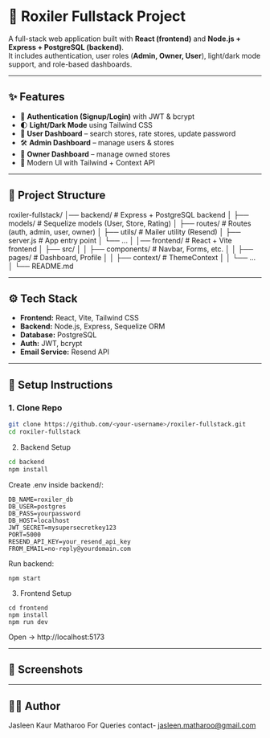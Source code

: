 # 🚀 Roxiler Fullstack Project

A full-stack web application built with **React (frontend)** and **Node.js + Express + PostgreSQL (backend)**.  
It includes authentication, user roles (**Admin, Owner, User**), light/dark mode support, and role-based dashboards.

---

## ✨ Features
- 🔑 **Authentication (Signup/Login)** with JWT & bcrypt  
- 🌓 **Light/Dark Mode** using Tailwind CSS  
- 👤 **User Dashboard** – search stores, rate stores, update password  
- 🛠 **Admin Dashboard** – manage users & stores  
- 🏬 **Owner Dashboard** – manage owned stores   
- 🎨 Modern UI with Tailwind + Context API  

---

## 📂 Project Structure
roxiler-fullstack/
│── backend/ # Express + PostgreSQL backend
│ ├── models/ # Sequelize models (User, Store, Rating)
│ ├── routes/ # Routes (auth, admin, user, owner)
│ ├── utils/ # Mailer utility (Resend)
│ ├── server.js # App entry point
│ └── ...
│
│── frontend/ # React + Vite frontend
│ ├── src/
│ │ ├── components/ # Navbar, Forms, etc.
│ │ ├── pages/ # Dashboard, Profile
│ │ ├── context/ # ThemeContext
│ │ └── ...
│
└── README.md

---

## ⚙️ Tech Stack
- **Frontend:** React, Vite, Tailwind CSS  
- **Backend:** Node.js, Express, Sequelize ORM  
- **Database:** PostgreSQL  
- **Auth:** JWT, bcrypt  
- **Email Service:** Resend API  

---

## 🚀 Setup Instructions

### 1. Clone Repo
```bash
git clone https://github.com/<your-username>/roxiler-fullstack.git
cd roxiler-fullstack
```
2. Backend Setup
```bash
cd backend
npm install
```
Create .env inside backend/:
```
DB_NAME=roxiler_db
DB_USER=postgres
DB_PASS=yourpassword
DB_HOST=localhost
JWT_SECRET=mysupersecretkey123
PORT=5000
RESEND_API_KEY=your_resend_api_key
FROM_EMAIL=no-reply@yourdomain.com
```
Run backend:
```
npm start
```
3. Frontend Setup
```
cd frontend
npm install
npm run dev
```
Open → http://localhost:5173

---

## 📸 Screenshots

---

## 👩‍💻 Author
Jasleen Kaur Matharoo
For Queries contact- jasleen.matharoo@gmail.com
